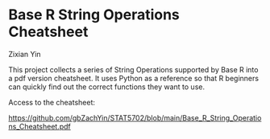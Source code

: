 # Base R String Operations Cheatsheet

Zixian Yin

This project collects a series of String Operations supported by Base R into a pdf version cheatsheet. It uses Python as a reference so that R beginners can quickly find out the correct functions they want to use.

Access to the cheatsheet:

<https://github.com/gbZachYin/STAT5702/blob/main/Base_R_String_Operations_Cheatsheet.pdf>
